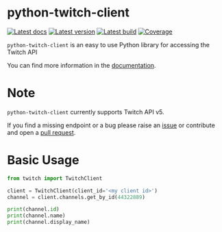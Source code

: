 python-twitch-client
====================

[![Latest docs][docs-img]][docs]
[![Latest version][pypi-img]][pypi]
[![Latest build][travis-img]][travis]
[![Coverage][codecov-img]][codecov]




`python-twitch-client` is an easy to use Python library for accessing the
Twitch API

You can find more information in the [documentation][docs].


Note
==============================================

`python-twitch-client` currently supports Twitch API v5.

If you find a missing endpoint or a bug please raise an [issue][issues] or
contribute and open a [pull request][pulls].


Basic Usage
==============================================

```python
from twitch import TwitchClient

client = TwitchClient(client_id='<my client id>')
channel = client.channels.get_by_id(44322889)

print(channel.id)
print(channel.name)
print(channel.display_name)
```

[docs]: http://python-twitch-client.rtfd.io
[docs-img]: https://readthedocs.org/projects/python-twitch-client/badge/?version=latest (Latest docs)
[pulls]: https://github.com/tsifrer/python-twitch-client/pulls
[issues]: https://github.com/tsifrer/python-twitch-client/issues
[pypi]: https://pypi.python.org/pypi/python-twitch-client/
[pypi-img]: https://img.shields.io/pypi/v/python-twitch-client.svg
[travis]: https://travis-ci.org/tsifrer/python-twitch-client
[travis-img]: https://travis-ci.org/tsifrer/python-twitch-client.svg?branch=master
[codecov]: https://codecov.io/gh/tsifrer/python-twitch-client
[codecov-img]: https://codecov.io/gh/tsifrer/python-twitch-client/branch/master/graph/badge.svg
